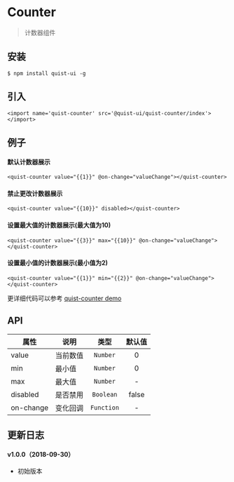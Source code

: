 # Counter

> 计数器组件


## 安装

```js{4}
$ npm install quist-ui -g
```

## 引入
```js{4}
<import name='quist-counter' src='@quist-ui/quist-counter/index'></import>
```

## 例子

#### 默认计数器展示

```js{4}
<quist-counter value="{{1}}" @on-change="valueChange"></quist-counter>
```

#### 禁止更改计数器展示

```js{4}
<quist-counter value="{{10}}" disabled></quist-counter>
```

#### 设置最大值的计数器展示(最大值为10)

```js{4}
<quist-counter value="{{3}}" max="{{10}}" @on-change="valueChange"></quist-counter>
```

#### 设置最小值的计数器展示(最小值为2)

```js{4}
<quist-counter value="{{1}}" min="{{2}}" @on-change="valueChange"></quist-counter>
```

更详细代码可以参考 [quist-counter demo](https://github.com/JDsecretFE/quist-ui/tree/master/src/Counter/index.ux)

## API 

| 属性 | 说明 | 类型 | 默认值 |
|-------------|------------|:--------:|:-----:|
| value | 当前数值 | `Number` | 0 |
| min | 最小值 | `Number` | 0 |
| max | 最大值 | `Number` | - |
| disabled | 是否禁用 | `Boolean` | false |
| on-change | 变化回调 | `Function` | - |


## 更新日志

#### v1.0.0（2018-09-30）
* 初始版本
